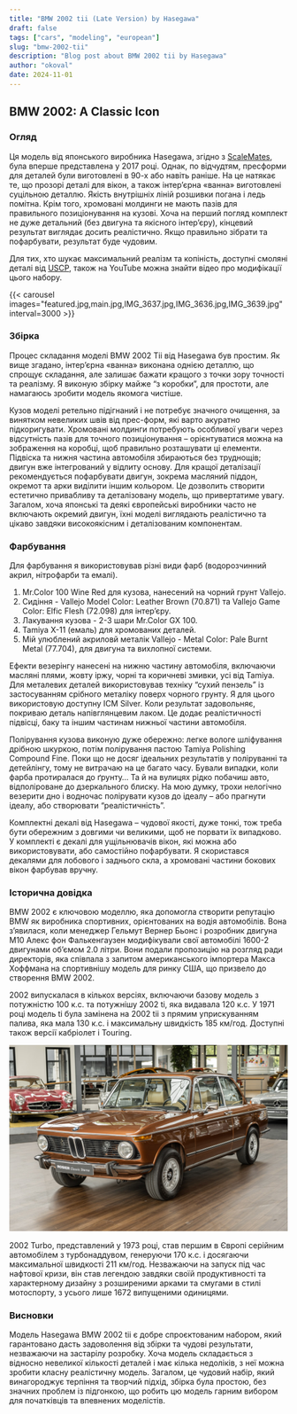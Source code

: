 ```yaml
---
title: "BMW 2002 tii (Late Version) by Hasegawa"
draft: false
tags: ["cars", "modeling", "european"]
slug: "bmw-2002-tii"
description: "Blog post about BMW 2002 tii by Hasegawa"
author: "okoval"
date: 2024-11-01
---
```

## BMW 2002: A Classic Icon

### Огляд 

Ця модель від японського виробника Hasegawa, згідно з [ScaleMates](https://www.scalemates.com/kits/hasegawa-21123-bmw-2002-tii--1076548), була вперше представлена у 2017 році. Однак, по відчудтям, пресформи для деталей були виготовлені в 90-х або навіть раніше. На це натякає те, що прозорі деталі для вікон, а також інтер’єрна «ванна» виготовлені суцільною деталлю. Якість внутрішніх ліній розшивки погана і ледь помітна. Крім того, хромовані молдинги не мають пазів для правильного позиціонування на кузові. Хоча на перший погляд комплект не дуже детальний (без двигуна та якісного інтерʼєру), кінцевий результат виглядає досить реалістично. Якщо правильно зібрати та пофарбувати, результат буде чудовим.

Для тих, хто шукає максимальний реалізм та копіність, доступні смоляні деталі від [USCP](https://uscp-ua.com/index.php?route=product/search&search=bmw%202002), також на YouTube можна знайти відео про модифікації цього набору.

{{< carousel images="featured.jpg,main.jpg,IMG_3637.jpg,IMG_3636.jpg,IMG_3639.jpg" interval=3000 >}}

### Збірка

Процес складання моделі BMW 2002 Tii від Hasegawa був простим. Як вище згадано, інтер’єрна «ванна» виконана однією деталлю, що спрощує складання, але залишає бажати кращого з точки зору точності та реалізму. Я виконую збірку майже “з коробки”, для простоти, але намагаюсь зробити модель якомога чистіше.

Кузов моделі ретельно підігнаний і не потребує значного очищення, за винятком невеликих швів від прес-форм, які варто акуратно підкоригувати. Хромовані молдинги потребують особливої уваги через відсутність пазів для точного позиціонування – орієнтуватися можна на зображення на коробці, щоб правильно розташувати ці елементи. Підвіска та нижня частина автомобіля збираються без труднощів; двигун вже інтегрований у відлиту основу. Для кращої деталізації рекомендується пофарбувати двигун, зокрема масляний піддон, окремот та арки виділити іншим кольором. Це дозволить створити естетично привабливу та деталізовану модель, що привертатиме увагу. Загалом, хоча японські та деякі європейські виробники часто не включають окремий двигун, їхні моделі виглядають реалістично та цікаво завдяки високоякісним і деталізованим компонентам.

### Фарбування

Для фарбування я використовував різні види фарб (водорозчинний акрил, нітрофарби та емалі).
1. Mr.Color 100 Wine Red для кузова, нанесений на чорний грунт Vallejo. 
2. Сидіння - Vallejo Model Color: Leather Brown (70.871) та Vallejo Game Color: Elfic Flesh (72.098) для інтер’єру. 
3. Лакування кузова - 2-3 шари Mr.Color GX 100. 
4. Tamiya X-11 (емаль) для хромованих деталей.
5. Мій улюблений акриловй металік Vallejo - Metal Color: Pale Burnt Metal (77.704), для двигуна та вихлопної системи.

Ефекти везерінгу нанесені на нижню частину автомобіля, включаючи масляні плями, жовту іржу, чорні та коричневі змивки, усі від Tamiya. Для металевих деталей використовував техніку “сухий пензель” із застосуванням срібного металіку поверх чорного грунту. Я для цього використовую доступну ICM Silver. Коли результат задовольняє, покриваю деталь напівглянцевим лаком. Це додає реалістичності підвісці, баку та іншим частинам нижньої частини автомобіля.

Полірування кузова виконую дуже обережно: легке вологе шліфування дрібною шкуркою, потім полірування пастою Tamiya Polishing Compound Fine. Поки що не досяг ідеальних результатів у поліруванні та детейлінгу, тому не витрачаю на це багато часу. Бували випадки, коли фарба протиралася до ґрунту… Та й на вулицях рідко побачиш авто, відполіроване до дзеркального блиску. На мою думку, трохи нелогічно везерити дно і водночас полірувати кузов до ідеалу – або прагнути ідеалу, або створювати “реалістичність”.

Комплектні декалі від Hasegawa – чудової якості, дуже тонкі, тож треба бути обережним з довгими чи великими, щоб не порвати їх випадково. У комплекті є декалі для ущільнювачів вікон, які можна або використовувати, або самостійно пофарбувати. Я скористався декалями для лобового і заднього скла, а хромовані частини бокових вікон фарбував вручну.

### Історична довідка

BMW 2002 є ключовою моделлю, яка допомогла створити репутацію BMW як виробника спортивних, орієнтованих на водія автомобілів. Вона з’явилася, коли менеджер Гельмут Вернер Бьонс і розробник двигуна M10 Алекс фон Фалькенгаузен модифікували свої автомобілі 1600-2 двигунами об’ємом 2.0 літри. Вони подали пропозицію на розгляд ради директорів, яка співпала з запитом американського імпортера Макса Хоффмана на спортивнішу модель для ринку США, що призвело до створення BMW 2002.

2002 випускалася в кількох версіях, включаючи базову модель з потужністю 100 к.с. та потужнішу 2002 ti, яка видавала 120 к.с. У 1971 році модель ti була замінена на 2002 tii з прямим уприскуванням палива, яка мала 130 к.с. і максимальну швидкість 185 км/год. Доступні також версії кабріолет і Touring.

![BMW 2002 ROSIER Classic](BMW-2002tii-real.jpg)

2002 Turbo, представлений у 1973 році, став першим в Європі серійним автомобілем з турбонаддувом, генеруючи 170 к.с. і досягаючи максимальної швидкості 211 км/год. Незважаючи на запуск під час нафтової кризи, він став легендою завдяки своїй продуктивності та характерному дизайну з розширеними арками та смугами в стилі мотоспорту, з усього лише 1672 випущеними одиницями.

### Висновки

Модель Hasegawa BMW 2002 tii є добре спроєктованим набором, який гарантовано дасть задоволення від збірки та чудові результати, незважаючи на застарілу розробку. Хоча модель складається з відносно невеликої кількості деталей і має кілька недоліків, з неї можна зробити класну реалістичну модель. Загалом, це чудовий набір, який винагороджує терпіння та творчий підхід, збірка була простою, без значних проблем із підгонкою, що робить цю модель гарним вибором для початківців та впевнених моделістів.


